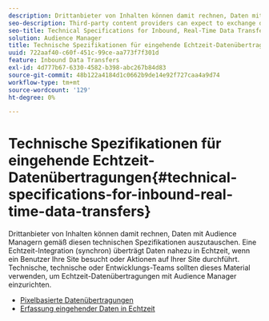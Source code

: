 ```yaml
---
description: Drittanbieter von Inhalten können damit rechnen, Daten mit Audience Managern gemäß diesen technischen Spezifikationen auszutauschen. Eine Echtzeit-Integration (synchron) überträgt Daten nahezu in Echtzeit, wenn ein Benutzer Ihre Site besucht oder Aktionen auf Ihrer Site durchführt. Technische, technische oder Entwicklungs-Teams sollten dieses Material verwenden, um Echtzeit-Datenübertragungen mit Audience Manager einzurichten.
seo-description: Third-party content providers can expect to exchange data with Audience Manager according to these technical specifications. A real-time (synchronous) integration transfers data in near-real time as a user visits or takes actions on your site. Technical, engineering, or development teams should use this material to help set up real-time data transfers with Audience Manager.
seo-title: Technical Specifications for Inbound, Real-Time Data Transfers
solution: Audience Manager
title: Technische Spezifikationen für eingehende Echtzeit-Datenübertragungen
uuid: 722aaf40-c60f-451c-99ce-aa773f7f301d
feature: Inbound Data Transfers
exl-id: 4d777b67-6330-4582-b398-abc267b84d83
source-git-commit: 48b122a4184d1c0662b9de14e92f727caa4a9d74
workflow-type: tm+mt
source-wordcount: '129'
ht-degree: 0%

---
```


# Technische Spezifikationen für eingehende Echtzeit-Datenübertragungen{#technical-specifications-for-inbound-real-time-data-transfers}

Drittanbieter von Inhalten können damit rechnen, Daten mit Audience Managern gemäß diesen technischen Spezifikationen auszutauschen. Eine Echtzeit-Integration (synchron) überträgt Daten nahezu in Echtzeit, wenn ein Benutzer Ihre Site besucht oder Aktionen auf Ihrer Site durchführt. Technische, technische oder Entwicklungs-Teams sollten dieses Material verwenden, um Echtzeit-Datenübertragungen mit Audience Manager einzurichten.

<!-- c_rt_realtime_intro.xml -->

* [Pixelbasierte Datenübertragungen](/help/using/integration/sending-audience-data/real-time-data-integration/pixel-based-data-transfer.md)
* [Erfassung eingehender Daten in Echtzeit](/help/using/integration/sending-audience-data/real-time-data-integration/real-time-data-transfer.md)
